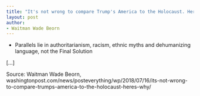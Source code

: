 ```yaml
---
title: "It's not wrong to compare Trump's America to the Holocaust. Here's why"
layout: post
author:
- Waitman Wade Beorn
---
```


- Parallels lie in authoritarianism, racism, ethnic myths and dehumanizing language, not the Final Solution

[…]

Source: Waitman Wade Beorn, washingtonpost.com/news/posteverything/wp/2018/07/16/its-not-wrong-to-compare-trumps-america-to-the-holocaust-heres-why/
